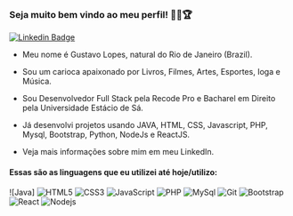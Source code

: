 ### Seja muito bem vindo ao meu perfil! 👋😄🏆

[![Linkedin Badge](https://img.shields.io/badge/-LinkedIn-blue?style=flat-square&logo=Linkedin&logoColor=white&link=https://www.linkedin.com/in/gustavolopesrj/)](https://www.linkedin.com/in/gustavolopesrj/)

- Meu nome é Gustavo Lopes, natural do Rio de Janeiro (Brazil).

- Sou um carioca apaixonado por Livros, Filmes, Artes, Esportes, Ioga e Música.

- Sou Desenvolvedor Full Stack pela Recode Pro e Bacharel em Direito pela Universidade Estácio de Sá.

- Já desenvolvi projetos usando JAVA, HTML, CSS, Javascript, PHP, Mysql, Bootstrap, Python, NodeJs e ReactJS. 

- Veja mais informações sobre mim em meu LinkedIn.

#### Essas são as linguagens que eu utilizei até hoje/utilizo:

![Java]
![HTML5](https://img.shields.io/badge/-HTML5-%23E44D27?style=flat-square&logo=html5&logoColor=ffffff)
![CSS3](https://img.shields.io/badge/-CSS3-%231572B6?style=flat-square&logo=css3)
![JavaScript](https://img.shields.io/badge/-JavaScript-%23F7DF1C?style=flat-square&logo=javascript&logoColor=000000&labelColor=%23F7DF1C&color=%23FFCE5A)
![PHP](https://img.shields.io/badge/-PHP-8892BF?style=flat-square&logo=PHP&logoColor=ffffff)
![MySql](https://img.shields.io/badge/-mysql-%23F7DF1C?style=flat-square&logo=mysql&logoColor=00008b&labelColor=%00008b&color=%00008b)
![Git](https://img.shields.io/badge/-Git-%23F05032?style=flat-square&logo=git&logoColor=%23ffffff)
![Bootstrap](https://img.shields.io/badge/-Bootstrap-563D7C?style=flat-square&logo=Bootstrap)
![React](https://img.shields.io/badge/-React-%23F7DF1C?style=flat-square&logo=react&logoColor=ffffff&labelColor=blue&color=blue)
![Nodejs](https://img.shields.io/badge/-Nodejs-339933?style=flat-square&logo=Node.js&logoColor=ffffff)
